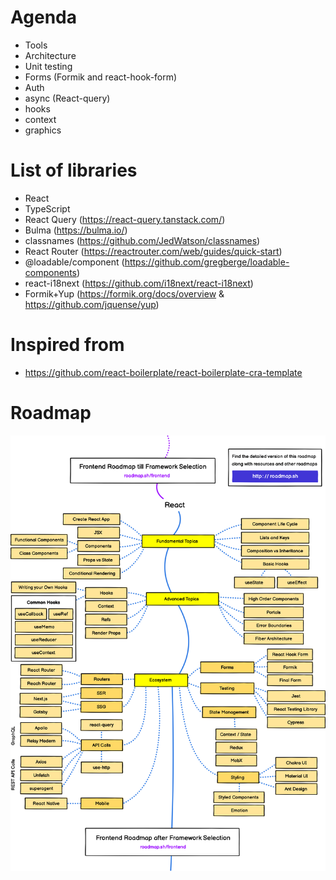 # Agenda

- Tools
- Architecture
- Unit testing
- Forms (Formik and react-hook-form)
- Auth
- async (React-query)
- hooks
- context
- graphics

# List of libraries
- React
- TypeScript
- React Query (https://react-query.tanstack.com/)
- Bulma (https://bulma.io/)
- classnames (https://github.com/JedWatson/classnames)
- React Router (https://reactrouter.com/web/guides/quick-start)
- @loadable/component (https://github.com/gregberge/loadable-components)
- react-i18next (https://github.com/i18next/react-i18next)
- Formik+Yup (https://formik.org/docs/overview & https://github.com/jquense/yup)

# Inspired from
- https://github.com/react-boilerplate/react-boilerplate-cra-template

# Roadmap

<img src="./public/2_-A9vh80AqLKLIyV4HIA02g.png" width="960">
